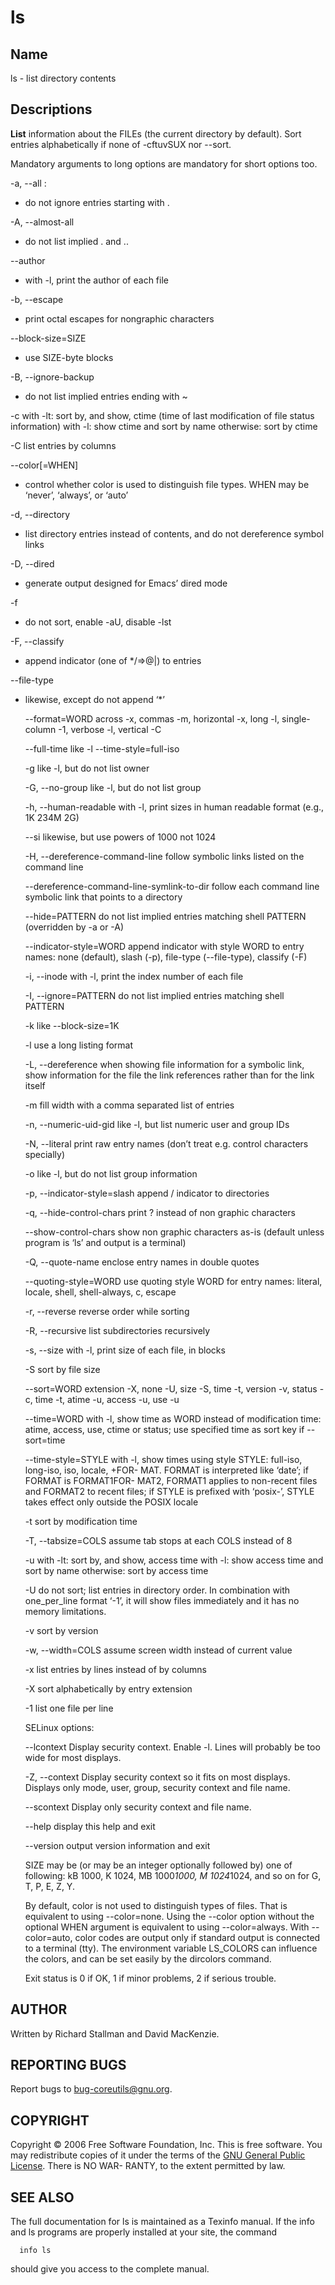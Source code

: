 # ls

## Name

  ls - list directory contents
  
## Descriptions

**List** information  about the FILEs (the current directory by default).  Sort entries alphabetically if none of -cftuvSUX nor --sort.

Mandatory arguments to long options are mandatory for short options too.

 -a, --all : 
  + do not ignore entries starting with .

 -A, --almost-all
  + do not list implied . and ..

 --author
  + with -l, print the author of each file

 -b, --escape 
  + print octal escapes for nongraphic characters

 --block-size=SIZE 
  + use SIZE-byte blocks

 -B, --ignore-backup 
  + do not list implied entries ending with ~

 -c     with -lt: sort by, and show, ctime (time of last modification of file  status
              information) with -l: show ctime and sort by name otherwise: sort by ctime

 -C     list entries by columns

 --color[=WHEN]
  + control  whether  color  is  used  to  distinguish  file  types.  WHEN may be ‘never’, ‘always’, or ‘auto’

 -d, --directory
  + list directory entries instead of contents, and do not  dereference  symbol links

 -D, --dired
  + generate output designed for Emacs’ dired mode

 -f     
  + do not sort, enable -aU, disable -lst

 -F, --classify
  + append indicator (one of */=>@|) to entries

 --file-type
  + likewise, except do not append ‘*’

       --format=WORD
              across  -x,  commas -m, horizontal -x, long -l, single-column -1, verbose -l,
              vertical -C

       --full-time
              like -l --time-style=full-iso

       -g     like -l, but do not list owner

       -G, --no-group
           like -l, but do not list group

       -h, --human-readable
              with -l, print sizes in human readable format (e.g., 1K 234M 2G)

       --si   likewise, but use powers of 1000 not 1024

       -H, --dereference-command-line
              follow symbolic links listed on the command line

       --dereference-command-line-symlink-to-dir
              follow each command line symbolic link that points to a directory

       --hide=PATTERN
              do not list implied entries matching shell PATTERN (overridden by -a or -A)

       --indicator-style=WORD append indicator with style WORD to entry names:
              none (default), slash (-p), file-type (--file-type), classify (-F)

       -i, --inode
              with -l, print the index number of each file

       -I, --ignore=PATTERN
              do not list implied entries matching shell PATTERN

       -k     like --block-size=1K

       -l     use a long listing format

       -L, --dereference
              when showing file information for a symbolic link, show information  for  the
              file the link references rather than for the link itself

       -m     fill width with a comma separated list of entries

       -n, --numeric-uid-gid
              like -l, but list numeric user and group IDs

       -N, --literal
              print raw entry names (don’t treat e.g. control characters specially)

       -o     like -l, but do not list group information

       -p, --indicator-style=slash
              append / indicator to directories

       -q, --hide-control-chars
              print ? instead of non graphic characters

       --show-control-chars
              show  non graphic characters as-is (default unless program is ‘ls’ and output
              is a terminal)

       -Q, --quote-name
              enclose entry names in double quotes

       --quoting-style=WORD
              use quoting style WORD for entry names: literal, locale, shell, shell-always,
              c, escape

       -r, --reverse
              reverse order while sorting

       -R, --recursive
              list subdirectories recursively

       -s, --size
              with -l, print size of each file, in blocks

       -S     sort by file size

       --sort=WORD
              extension  -X,  none  -U,  size  -S, time -t, version -v, status -c, time -t,
              atime -u, access -u, use -u

       --time=WORD
              with -l, show time as WORD instead of modification time: atime, access,  use,
              ctime or status; use specified time as sort key if --sort=time

       --time-style=STYLE
              with -l, show times using style STYLE: full-iso, long-iso, iso, locale, +FOR-
              MAT.  FORMAT is interpreted like ‘date’; if  FORMAT  is  FORMAT1<newline>FOR-
              MAT2,  FORMAT1  applies  to  non-recent files and FORMAT2 to recent files; if
              STYLE is prefixed with ‘posix-’, STYLE takes effect only  outside  the  POSIX
              locale

       -t     sort by modification time

       -T, --tabsize=COLS
              assume tab stops at each COLS instead of 8

       -u     with  -lt:  sort by, and show, access time with -l: show access time and sort
              by name otherwise: sort by access time

       -U     do  not  sort;  list  entries  in  directory  order.   In  combination   with
              one_per_line format ‘-1’, it will show files immediately and it has no memory
              limitations.

       -v     sort by version

       -w, --width=COLS
              assume screen width instead of current value

       -x     list entries by lines instead of by columns

       -X     sort alphabetically by entry extension

       -1     list one file per line

       SELinux options:

       --lcontext
              Display security context.   Enable -l. Lines will probably be  too  wide  for
              most displays.

       -Z, --context
              Display  security  context  so it fits on most displays.  Displays only mode,
              user, group, security context and file name.

       --scontext
              Display only security context and file name.

       --help display this help and exit

       --version
              output version information and exit

       SIZE may be (or may be an integer optionally followed by) one of following: kB 1000,
       K 1024, MB 1000*1000, M 1024*1024, and so on for G, T, P, E, Z, Y.

       By  default, color is not used to distinguish types of files.  That is equivalent to
       using --color=none.  Using the --color option without the optional WHEN argument  is
       equivalent  to using --color=always.  With --color=auto, color codes are output only
       if standard output is connected to  a  terminal  (tty).   The  environment  variable
       LS_COLORS  can influence the colors, and can be set easily by the dircolors command.

       Exit status is 0 if OK, 1 if minor problems, 2 if serious trouble.

## AUTHOR
       
 Written by Richard Stallman and David MacKenzie.

## REPORTING BUGS

 Report bugs to <bug-coreutils@gnu.org>.

## COPYRIGHT

Copyright © 2006 Free Software Foundation, Inc.
This is free software.  You may redistribute copies of it under the terms of the [GNU
General  Public  License](http://www.gnu.org/licenses/gpl.html).   There is NO WAR-
RANTY, to the extent permitted by law.

## SEE ALSO

 The full documentation for ls is maintained as a Texinfo manual.  If the info and ls programs are properly installed at your site, the command

```
  info ls
```

 should give you access to the complete manual.
